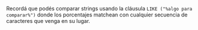 Recordá que podés comparar strings usando la cláusula `LIKE ("%algo para comparar%")` donde los porcentajes matchean con cualquier secuencia de caracteres que venga en su lugar. 